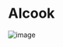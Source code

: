# AIcook

![image](https://github.com/user-attachments/assets/33d799e8-206a-4a34-a938-70c627eb666d)
